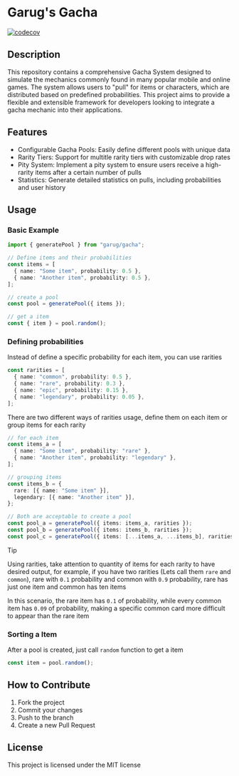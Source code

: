 # Garug's Gacha

[![codecov](https://codecov.io/github/garug/gacha/graph/badge.svg?token=7N7YRD1OKA)](https://codecov.io/github/garug/gacha)

## Description

This repository contains a comprehensive Gacha System designed to simulate the mechanics commonly found in many popular mobile and online games. The system allows users to "pull" for items or characters, which are distributed based on predefined probabilities. This project aims to provide a flexible and extensible framework for developers looking to integrate a gacha mechanic into their applications.

## Features

- Configurable Gacha Pools: Easily define different pools with unique data
- Rarity Tiers: Support for multitle rarity tiers with customizable drop rates
- Pity System: Implement a pity system to ensure users receive a high-rarity items after a certain number of pulls
- Statistics: Generate detailed statistics on pulls, including probabilities and user history

## Usage

### Basic Example

```typescript
import { generatePool } from "garug/gacha";

// Define items and their probabilities
const items = [
  { name: "Some item", probability: 0.5 },
  { name: "Another item", probability: 0.5 },
];

// create a pool
const pool = generatePool({ items });

// get a item
const { item } = pool.random();
```

### Defining probabilities

Instead of define a specific probability for each item, you can use rarities

```typescript
const rarities = [
  { name: "common", probability: 0.5 },
  { name: "rare", probability: 0.3 },
  { name: "epic", probability: 0.15 },
  { name: "legendary", probability: 0.05 },
];
```

There are two different ways of rarities usage, define them on each item or group items for each rarity

```typescript
// for each item
const items_a = [
  { name: "Some item", probability: "rare" },
  { name: "Another item", probability: "legendary" },
];

// grouping items
const items_b = {
  rare: [{ name: "Some item" }],
  legendary: [{ name: "Another item" }],
};

// Both are acceptable to create a pool
const pool_a = generatePool({ items: items_a, rarities });
const pool_b = generatePool({ items: items_b, rarities });
const pool_c = generatePool({ items: [...items_a, ...items_b], rarities });
```

> [!TIP]
> Using rarities, take attention to quantity of items for each rarity to have desired output, for example, if you have two rarities (Lets call them `rare` and `common`), rare with `0.1` probability and common with `0.9` probability, rare has just one item and common has ten items
>
> In this scenario, the rare item has `0.1` of probability, while every common item has `0.09` of probability, making a specific common card more difficult to appear than the rare item

### Sorting a Item

After a pool is created, just call `random` function to get a item

```typescript
const item = pool.random();
```

## How to Contribute

1. Fork the project
2. Commit your changes
3. Push to the branch
4. Create a new Pull Request

## License

This project is licensed under the MIT license
